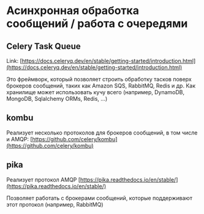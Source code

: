 # Асинхронная обработка сообщений / работа с очередями

## Celery Task Queue

Link: [https://docs.celeryq.dev/en/stable/getting-started/introduction.html](https://docs.celeryq.dev/en/stable/getting-started/introduction.html)

Это фреймворк, который позволяет строить обработку тасков поверх брокеров сообщений, таких как Amazon SQS, RabbitMQ, Redis и др. Как хранилище может использовать кучу всего (например, DynamoDB, MongoDB, Sqlalchemy ORMs, Redis, ...)

## kombu

Реализует несколько протоколов для брокеров сообщений, в том числе и AMQP: [https://github.com/celery/kombu](https://github.com/celery/kombu)

## pika

Реализует протокол AMQP [https://pika.readthedocs.io/en/stable/](https://pika.readthedocs.io/en/stable/)

Позволяет работать с брокерами сообщений, которые поддерживают этот протокол (например, RabbitMQ)
